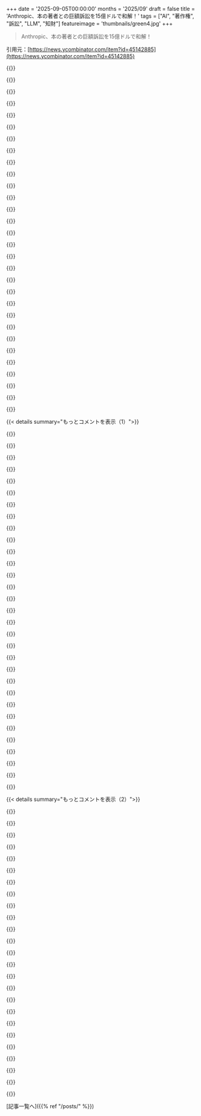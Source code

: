 +++
date = '2025-09-05T00:00:00'
months = '2025/09'
draft = false
title = 'Anthropic、本の著者との巨額訴訟を15億ドルで和解！'
tags = ["AI", "著作権", "訴訟", "LLM", "知財"]
featureimage = 'thumbnails/green4.jpg'
+++

> Anthropic、本の著者との巨額訴訟を15億ドルで和解！

引用元：[https://news.ycombinator.com/item?id=45142885](https://news.ycombinator.com/item?id=45142885)




{{<matomeQuote body="他にもこんな記事があるよ。https://www.washingtonpost.com/technology/2025/09/05/anthrop..., https://www.reuters.com/sustainability/boards-policy-regulat...だよ。" userName="acomjean" createdAt="2025/09/05 19:52:45" color="">}}




{{<matomeQuote body="これも参考にしてね。https://archive.ph/wugNc" userName="perihelions" createdAt="2025/09/05 21:01:00" color="">}}




{{<matomeQuote body="はっきり言うけど、これはモデル学習の話じゃないんだ。フェアユース評価では、学習自体はフェアユースだけど、本の海賊版が問題なんだよ。Anthropicは学習データを手に入れるときに、うっかりそれをやっちゃったわけ。古本を買ってスキャンして学習するのはOK。Rainbows Endは色々な意味で先見の明があったね。" userName="aeon_ai" createdAt="2025/09/05 20:46:01" color="#ff33a1">}}




{{<matomeQuote body="＞古本を買ってスキャンし、それを使って学習するのはOK。って言うけど、誰もそんなことしないよ。最速で動いた会社に何十億ものVCマネーがかかってるんだからね。みんな罰金をリスクにするだけ。将来の抑止力には全然ならないよ。それはUberがタクシーの免許所有者と契約してれば問題なかったって言うのと同じだね。無許可タクシーを走らせて、投資家のお金で罰金を払い、有利な法律をロビー活動する方が速かったんだ。同じように、Anthropicも出版社ごとにライセンスする代わりに、DRMなしのPDFやePUBをどこからでもモデルに読み込ませる方が速かったんだ。" userName="rchaud" createdAt="2025/09/05 23:15:22" color="#ff33a1">}}




{{<matomeQuote body="＞無許可タクシーを走らせて投資家のお金で罰金を払い、有利な法律をロビー活動する方が速かった。<br>って言うけど、神に感謝だね。タクシーカルテルを是正する完全に合法な方法なんてなかったんだから。今じゃ多くの場所でUberを使わなくてもいいくらい、タクシーが競争しなきゃならなくなった。そうでなければ、彼らは”カードリーダーが故障してる”詐欺をやめなかっただろうし、わざと遠回りしたり、乗客を人種差別するのを難しくしたり、もっと責任を持たせるようなテクノロジーを使うこともなかっただろうね。" userName="jimmaswell" createdAt="2025/09/06 03:41:21" color="#ff5c5c">}}




{{<matomeQuote body="でも、最終的にそれが良いことだったのかは分からないな。今、UberやLyftは以前のタクシーより50〜100%も高くなってるよ。彼らは違う形で固定化されちゃったんだ。" userName="33MHz-i486" createdAt="2025/09/06 04:54:23" color="#45d325">}}




{{<matomeQuote body="＞古本を買う。って、それはやっぱりおかしいよ。みんな図書館に保存されている全てを自由に読む権利以上を持っているんだ。（編集：実は最初、’〜するはずだ’と書いたんだけど、’〜する権利以上’に書き直したんだ。つまり、”知識はそこにあるんだから、みんな最大限の奨励を受けてそれにアクセスするべきなんだ”って意味だよ。）" userName="mdp2021" createdAt="2025/09/05 21:48:18" color="#38d3d3">}}




{{<matomeQuote body="＞誰もそんなことしないだろう。って言うけど、15億ドルのリスクを負うか、1500万ドルを安全に支払うかの選択なら、やるかもしれないね。" userName="ReFruity" createdAt="2025/09/05 23:33:38" color="#ff5733">}}




{{<matomeQuote body="選択肢1：$183B valuation、$1.5B settlement。<br>選択肢2：near-$0 valuation、$15M purchasing cost。<br>投資家から見れば、これはかなり良い取引に見えるだろうね。これは単なるビジネスコストだよ。僕の意見では、まさにこうしたやり方が間違ってるんだ。" userName="crote" createdAt="2025/09/06 00:15:06" color="#ff33a1">}}




{{<matomeQuote body="＞みんな図書館にある全てを自由に読む権利以上を持っている。<br>全ての人間にはそれらの本を読む権利があるんだ。そして、これは当然のことなんだけど、よく見落とされがちなことだよ。LLMは人間じゃないし、そんな権利は持っていないんだ。" userName="vkou" createdAt="2025/09/06 01:16:06" color="#38d3d3">}}




{{<matomeQuote body="30ドルくらいの海賊版の本に3,000ドルも払うって、割に合わない気がするんだけど。" userName="wmf" createdAt="2025/09/05 21:29:08" color="">}}




{{<matomeQuote body="アメリカの法律だと、Author’s Guild vs Googleの裁判（Googleの書籍スキャンプロジェクト）で、書籍をインデックス化するのはフェアユースとされてるんだよ。さらに、「人間には誰でも本を読む権利がある」っていつから？知識は自由であるべきだと思うけど、著者の言葉の並びを自由に複製するのは違う（ある程度の著作権保護は倫理的だと思う）。でも、本の知識を理解するツールを使うのは許されるべきだよ。<br>[1] https://en.wikipedia.org/wiki/Authors_Guild,_Inc._v._Google" userName="nl" createdAt="2025/09/06 01:36:13" color="#ff33a1">}}




{{<matomeQuote body="「こういうやり方の何が問題なのか」って、俺の意見ではそうなんだよ。何が本当に問題なんだ？彼らは大量の海賊版書籍に15億ドル払ったんだろ。俺には妥当な金額に見えるけどな。和解金は社会が考えるコストか抑止力、あるいはその両方を反映すべきだ。これは議論を呼ぶかもしれないけど、自由な社会では、代償を払う意思があるならルールを破ることも許されるべきだと思うんだ。スピード違反できない車とか、非暴力的な抗議活動で投獄されないことを選べないとか想像してみてくれ。これは10億ドル相当の手つかずの自然を破壊して、軽い罰で済んだって話じゃないんだ。" userName="fn-mote" createdAt="2025/09/06 00:56:49" color="#ff33a1">}}




{{<matomeQuote body="彼は、図書館からどんな本でも無料で借りられるんだから、それを合法的な学習目的に使えるってことを言ってるんだと思うよ。だから、自分のコピーを持つ必要はないって話。" userName="riquito" createdAt="2025/09/05 22:05:11" color="">}}




{{<matomeQuote body="Aaron Swartzが生きてlibgenの時代を見たら、どう思ったんだろうな。" userName="ants_everywhere" createdAt="2025/09/05 21:18:00" color="">}}




{{<matomeQuote body="過去5年間のアメリカの30%を超えるインフレとか、UberやLyftが当初は市場シェア獲得のために赤字で運行してたけど、最終的に損益分岐点に到達しなきゃいけなかったこととか、考慮に入れた？" userName="repeekad" createdAt="2025/09/06 07:57:55" color="">}}




{{<matomeQuote body="「UberやLyftが当初は市場シェア獲得のために赤字で運行してたけど、最終的に損益分岐点に到達しなきゃいけなかった」って？そんなやり方、ほとんどの先進国では、ひどいか、完全に違法とされてるよ。" userName="TeMPOraL" createdAt="2025/09/06 08:34:19" color="">}}




{{<matomeQuote body="それってどの法律を破ってるの？" userName="ghiculescu" createdAt="2025/09/06 08:49:29" color="">}}




{{<matomeQuote body="「タクシーカルテルを是正する合法的な手段がなかったから、Uberがやってくれてよかった」って？いや、その代わりにUberはギグワーカーや社会に全てを押し付けたんだ。そして、その過程で200億ドルも損したんだぞ（不当廉売は安くないからな）。" userName="troupo" createdAt="2025/09/06 07:19:17" color="#ff33a1">}}




{{<matomeQuote body="アメリカは他の先進国と違って、いまだに雇用主に医療保険を依存する時代遅れのシステムだよ。国民皆保険みたいな制度は必要だよね。" userName="JustExAWS" createdAt="2025/09/06 08:14:16" color="#38d3d3">}}




{{<matomeQuote body="https://en.wikipedia.org/wiki/Predatory_pricing#Legal_aspect..." userName="Macha" createdAt="2025/09/06 09:16:58" color="">}}




{{<matomeQuote body="Uberはタクシーより安いとみんなを信じさせたけど、今は空港でUberを待ってる人たちをよく見るよ。目の前のタクシーの方が2ドル安かったりするし、昔とは違うよね。" userName="silisili" createdAt="2025/09/06 08:57:46" color="">}}




{{<matomeQuote body="犯罪は犯罪だよ。アメリカのビジネスモデルは変わってきてる。昔はクールな技術でイノベーションしてたけど、今はUber、Google、AI企業みたいに、大規模な犯罪を犯して、後でお金を払って解決するっていう新モデルだ。これだと金持ちしかイノベーションできなくなるし、法の支配が崩れる。腐敗がひどい国みたいに、アメリカも将来、みんなが不幸になるバナナ共和国みたいになっちゃうぞ。社会契約が崩壊してるよ。" userName="safety1st" createdAt="2025/09/06 03:45:09" color="#38d3d3">}}




{{<matomeQuote body="他の国では独占の乱用が違法だけど、ここで話してるのは違うよね。UberやLyftが始まった頃みたいに、スタートアップが既存の競合より安くやるのは違法じゃないよ。" userName="ghiculescu" createdAt="2025/09/06 09:20:21" color="">}}




{{<matomeQuote body="誰もそんなことしないって言うけど、Googleはまさにそれをやろうと長い間プロジェクトを進めてたじゃないか？<br>https://en.wikipedia.org/wiki/Google_Books" userName="jayd16" createdAt="2025/09/06 00:23:24" color="">}}




{{<matomeQuote body="Anthropicは訴訟で、モデルのトレーニングに不正な本を使ったと言われてたけど、実は使ってなかったことが判明したらしいよ。" userName="greensoap" createdAt="2025/09/06 00:34:48" color="#ff5c5c">}}




{{<matomeQuote body="フェアユースのポイントは、LLMのトレーニング自体がフェアユースだってことだよね。シェイクスピアの作品をトークン化してもそれは事実情報であって、作品そのものじゃない。でも、LLMがハリー・ポッター半分とか再現しちゃったら問題だよ。LLMが吐き出したコンテンツの著作権はどうなるの？人間じゃないから著作権なし？これからも裁判がたくさん起きそうだね。" userName="zer00eyz" createdAt="2025/09/05 21:31:52" color="#ff33a1">}}




{{<matomeQuote body="AIにフェアユースがどう適用されるかはまだ結論が出てないと思うな。フェアユースは今の技術のために作られたわけじゃないからね。人間は読んだ本を完璧に覚えられないけど、LLMは完璧に記憶して、しかも盗用されたアイデアを大規模に広められる。LLM製品に対するフェアユースの線引きについて、まだまだ多くの疑問が残ってるよ。" userName="amradio1989" createdAt="2025/09/06 01:54:51" color="#785bff">}}




{{<matomeQuote body="「自由な社会ではコストを払えばルールを破れるべき」って？それって、超金持ちは法律に縛られないってこと？<br>富に比例したコストにしないと、法律無視の無法者が社会をめちゃくちゃにするぞ。" userName="zmmmmm" createdAt="2025/09/06 01:26:05" color="#45d325">}}




{{<matomeQuote body="図書館は勝手し放題の場所じゃなくて、ライセンス契約の下で動いてるんだ。Googleだってイリノイ大学アーバナ・シャンペーン校の研究図書館と大モメした後で、やっとスキャン許可をもらったんだぜ。<br>でもbooks.google.comではプレビューしか見れない。なんでか？読者の課題だ。" userName="jazzyjackson" createdAt="2025/09/05 22:27:18" color="#45d325">}}




{{< details summary="もっとコメントを表示（1）">}}

{{<matomeQuote body="和解条件は次の通り（裁判PDFより）：1. 少なくとも15億ドルの和解金：Anthropicは著作権者向けに最低15億ドルを支払う。50万点の著作物なら1点あたり約3,000ドルだ。増えれば追加で払う。<br>2. データセットの破棄：LibGenとPiLiMiから取得したデータセットを破棄する。<br>3. 請求の限定的免除：2025年8月25日までの過去の著作物リスト上の侵害のみ免除。将来の侵害やAIモデルが生成した侵害出力は含まないぞ。" userName="GodelNumbering" createdAt="2025/09/05 21:22:44" color="#ff33a1">}}




{{<matomeQuote body="それって、全部の本を買った方がはるかに安上がりだったってこと？" userName="gooosle" createdAt="2025/09/05 21:33:41" color="">}}




{{<matomeQuote body="忘れるな、これは法的な判例にはならない！つまり、訴訟を起こす人はまたゼロから始めなきゃいけないってことだ。負けると思わなきゃ和解なんてしないぞ。<br>これ、GoogleがEpicとの訴訟でやったことと全く同じだ。みんながAppleに注目してる間にGoogleは引き延ばして、Appleが負けた後、Googleは不利な立場で和解したんだ。" userName="privatelypublic" createdAt="2025/09/05 21:27:08" color="#ff33a1">}}




{{<matomeQuote body="うん、ずっと安上がりだったよ。しかも、Anthropicは結局後から本を全部買ったらしい。最初はただの海賊版だったけどな。" userName="gpm" createdAt="2025/09/05 22:07:45" color="">}}




{{<matomeQuote body="俺、著者なんだけど、これに乗れるかな？" userName="testing22321" createdAt="2025/09/05 22:10:01" color="">}}




{{<matomeQuote body="やばいな。この和解はLLMの著作物利用に対するあらゆる異議申し立てを弱める可能性があるぞ。役員や投資家の間で裏取引がなかったら驚きだ。<br>和解しちゃうと、原告はもう請求権を持たない。つまり、もしニューヨーク・タイムズの訴訟にも参加してたら、そっちも撤回しなきゃいけないんだ。全国的な判決を骨抜きにするうまいやり方だと思わないか？" userName="privatelypublic" createdAt="2025/09/05 21:41:18" color="#38d3d3">}}




{{<matomeQuote body="Anthropicが後から海賊版の書籍を買ったって情報、どこで確認できる？公式文書にはないよね。あと、新しいモデルは海賊版の書籍なしで学習されたのかも知りたいな。" userName="rise_before_sun" createdAt="2025/09/05 23:37:24" color="">}}




{{<matomeQuote body="それ、全然ちがうよ。和解文書の4ページ目には海賊版の本に関する請求しか載ってないんだから。著作権関連のスレッドでこんなに誤情報が多いなんて、マジで驚くわ。" userName="freejazz" createdAt="2025/09/05 22:11:36" color="#ff5733">}}




{{<matomeQuote body="Anthropicが海賊版を後で買ったって情報源はどこ？公式文書では見てないんだけど。<br>https://storage.courtlistener.com/recap/gov.uscourts.cand.43...<br>新しいモデルが海賊版なしで訓練されたのかも知りたいな。そうだと思うけど、確証はないし、すぐにソースは見つけられない。" userName="gpm" createdAt="2025/09/05 23:49:42" color="">}}




{{<matomeQuote body="これ、HN用語だと何て言うんだ？スタートアップの”Bootstrapping”？それとも”growth-hacking”かな？" userName="dude250711" createdAt="2025/09/05 22:59:07" color="">}}




{{<matomeQuote body="Facebookもこれで訴えられて、判例が作られちゃうのかな？" userName="koolala" createdAt="2025/09/06 03:30:24" color="">}}




{{<matomeQuote body="Metaは訴えられたけど、衝動的に金儲けのためにやったことで、起訴されなかったとずっと思ってたよ。" userName="hypercube33" createdAt="2025/09/06 06:03:04" color="">}}




{{<matomeQuote body="リンクありがとう。裁判官はAnthropicが正規版を後から購入したと述べてるけど、『それが盗難の責任を免除するものではないが、損害賠償額には影響するかもしれない』って文章が一番関係ありそうだね。でも文書には、Anthropicが“全ての”海賊版を後から購入したとは明記されてない。この件が発覚して以来Claudeは使ってないけど、もし新しいモデルが海賊版を使ってないならまた使いたいな。『I’m pretty sure we do...』って、海賊版を使ったってこと？それとも使ってないってこと？" userName="rise_before_sun" createdAt="2025/09/06 01:57:02" color="#785bff">}}




{{<matomeQuote body="データセットで訓練したモデルをそのまま保持できるのか？それって結構大きな話だよね。モデルの寿命が短すぎなければだけど、どうなんだろう。" userName="rendaw" createdAt="2025/09/06 05:38:10" color="#45d325">}}




{{<matomeQuote body="俺も同じ疑問持ってたよ。和解が承認されたら、このサイトで自分の作品があるか検索できるみたいだよ：<br>https://www.anthropiccopyrightsettlement.com/<br>もし作品があったら、和解金の一部がもらえる。なかったら、残念だけど無理だね。" userName="A_D_E_P_T" createdAt="2025/09/05 22:18:26" color="#ff5c5c">}}




{{<matomeQuote body="著作物って50万件だけ？何百万冊もの本をダウンロードしたと思ってたんだけど。" userName="pier25" createdAt="2025/09/05 23:11:36" color="">}}




{{<matomeQuote body="”also”や”adjacent”を見落とした？俺は法律の細かいことは分からないけど、和解文書を読んだからって全部理解できるわけじゃないよ。フィンテック企業での俺の経験だと、和解を受け入れるのは防御を弱めるけど、判決と将来の同じ請求は防げる。だから、少なくとも実際の判決は避けられて、NYTとかの関連訴訟にはプラスになるだろうね。" userName="privatelypublic" createdAt="2025/09/05 22:25:33" color="#ff33a1">}}




{{<matomeQuote body="それか、同じ泥沼にハマってる競合が、自分より長く争うと損するって思ってるんじゃない？" userName="ignoramous" createdAt="2025/09/05 21:36:09" color="">}}




{{<matomeQuote body="著作権のある作品を勝手にダウンロードしちゃダメって判例は山ほどあるんだよ。今回の訴訟はまさにそれ。Anthropicが絡んでるからって、これが新しいAIの問題ってわけじゃないんだよね。" userName="terminalshort" createdAt="2025/09/06 11:47:56" color="#ff33a1">}}




{{<matomeQuote body="後者だよ（冗談だって分かってるけどさ…）。スタートアップ界でのBootstrappingってのは、投資家を使わずに自己資金だけで起業すること。Anthropicは間違いなく投資家がいたんだから。" userName="gpm" createdAt="2025/09/05 23:01:45" color="">}}




{{<matomeQuote body="これはMetaやOpenAIに対する別の訴訟だよ。著作権侵害はもちろんだが、著作物を再現したり模倣したりできるモデルを一般公開することの是非はまだ決着してないんだ。" userName="aprilthird2021" createdAt="2025/09/06 16:23:05" color="#ff33a1">}}




{{<matomeQuote body="ドキュメントはAnthropicが海賊版の全書籍を買ったとは言ってないね。僕もその主張はしないよ。海賊版データセットには流通していない本も含まれていて、Anthropicは中古で手に入れられなかったかもしれない。でも、主要原告が出版した本は全て手に入れているから、かなり網羅的だ。彼らは”全ての”本を買おうと試みたようだね。<br>海賊版の書籍は使われてないと僕は思うけど、確信はないし、いつこの意見を持ったのかは覚えてないんだ。" userName="gpm" createdAt="2025/09/06 02:15:41" color="#38d3d3">}}




{{<matomeQuote body="世界中にいる著作権者の数を考えたら、それは現実的に不可能かもしれないね。" userName="eviks" createdAt="2025/09/06 05:49:27" color="">}}




{{<matomeQuote body="それらを買う許可については、Google Booksが2000年代にすでに解決済みだよ。" userName="privatelypublic" createdAt="2025/09/05 21:48:36" color="">}}




{{<matomeQuote body="彼らは実際に買ったよ。でも、最初に本を海賊版として手に入れた後だけどね。" userName="_alternator_" createdAt="2025/09/05 21:36:45" color="#785bff">}}




{{<matomeQuote body="確かにその通り！Googleは遅延戦術を使ったと思うよ。世論や他のプレッシャーがAppleの訴訟を加速させたからね。（編集：Appleが負けたときに屈したってこと。だって同じケースなんだから。）" userName="privatelypublic" createdAt="2025/09/05 21:46:43" color="">}}




{{<matomeQuote body="和解するのは、負けるって思うか、すでに欲しい判決を手に入れたかのどっちかだよね。<br>AnthropicのAI学習は、合法的に手に入れた素材についてはフェアユースって判断されたし、Anthropicも現在のデータ取得モデルはこれだって主張してる。<br>もしそれが本当なら、残りの部分で戦う意味はないし、PR的にもこれは正しい動きだね。" userName="tpmoney" createdAt="2025/09/07 01:16:26" color="#ff5733">}}




{{<matomeQuote body="君が混乱してるのを僕に投影されても困るよ。<br>“In my experience＼&training in a fintech corp-”なんて話を持ち出してるけど、和解を受け入れると防御が弱まるだけで、NYT（やその周辺）のケースには有利になるなんてことはない。<br>俺はIP litigatorだけど、君は全然わかってないね。このケースで残ってたのは海賊版の書籍ライブラリの件だけだったし、Alsupのフェアユース決定は和解で無効にならないし、有利だと思う人は今後も引用するだろうよ。" userName="freejazz" createdAt="2025/09/06 22:23:20" color="#ff5c5c">}}




{{<matomeQuote body="ありがとう。ケースのPDFリンクをここで探すのが早いと思ったんだけど、あなたの要約は助かるよ！<br>本当に、支払いだけじゃなくてデータセットの破棄も含まれるんだね。<br>記事では”Anthropicはこれらの海賊版作品を一切使ってない”って言ってるけど、もし他の生成AI企業が海賊版のデータを使って学習して商業化してたら、潜在的な責任は莫大になるだろうね。業界を揺るがすのは間違いないって彼が言ってる通りだ。<br>それが真実だとしても、近い将来どれくらいのケースを見るんだろうね。" userName="manbash" createdAt="2025/09/05 21:31:21" color="#ff5733">}}




{{<matomeQuote body="本格的な訴訟は何年も続くし、控訴もあってリスクが高いから、和解するのは自然なことだね。もちろん、和解は判例にならないってことは明らかだよ。" userName="daedrdev" createdAt="2025/09/05 23:50:34" color="">}}

{{</details>}}




{{< details summary="もっとコメントを表示（2）">}}

{{<matomeQuote body="もしあなたが著者なら、関連するリンクをいくつか紹介するよ。<br>あなたの作品がLibGenに含まれてるか、著者名で検索できるよ。これに該当すればクラスメンバーになれると思う。https://www.theatlantic.com/technology/archive/2025/03/searc...<br>もしクラスメンバー（またはそう思うなら）なら、原告側の弁護士に連絡先をここから送れるよ。https://www.anthropiccopyrightsettlement.com/" userName="GMoromisato" createdAt="2025/09/05 22:12:04" color="#45d325">}}




{{<matomeQuote body="ほとんどの著者が、この和解金で自分の本を売って得たお金よりも多くを稼ぐことになるなんて、かなり信じられないことだよね。" userName="doctorpangloss" createdAt="2025/09/06 04:02:50" color="">}}




{{<matomeQuote body="これは2018年のデータだよ。https://authorsguild.org/news/six-takeaways-from-the-authors...<br>中央所得は3100ドルで、Anthropicの和解による平均報酬3000ドルより大きいね。https://www.npr.org/2025/09/05/nx-s1-5529404/anthropic-settl...<br>もちろん、片方のデータは7〜8年前のもので、もう片方は数週間前の数字だし、中央値と平均は同じ意味じゃない。Author’s Guildの調査対象とAnthropicの訴訟の原告クラスがどう対応してるかも不明だけどね。<br>でも、だいたい同じくらいの範囲だってことだね。" userName="OhMeadhbh" createdAt="2025/09/10 19:18:12" color="#ff33a1">}}




{{<matomeQuote body="投稿ありがとう！<br>自分の作品がデータセットに含まれてるんじゃないかって疑ってたんだけど、どうやらその通りみたい！フォームから連絡したよ。" userName="burningion" createdAt="2025/09/06 02:09:45" color="">}}




{{<matomeQuote body="うわ、自分の名前を好奇心で検索してみたら、PhD research papersが出てきたよ。連絡先を提出する価値はありそうだね。" userName="bnrdr" createdAt="2025/09/06 08:20:32" color="#ff5c5c">}}




{{<matomeQuote body="それってその著作物に著作権があるかどうかによるかもね。" userName="tomsmeding" createdAt="2025/09/06 10:08:50" color="">}}




{{<matomeQuote body="ありがとう！自分も影響を受けるとは思ってなかったけど、programming booksを何冊か書いていて、libgenに載ってるやつもあるんだ。連絡先を提出したから、何か進展があるといいな…。" userName="perlgeek" createdAt="2025/09/06 13:19:03" color="#ff5c5c">}}




{{<matomeQuote body="わお、自分の本が8冊も見つかったよ！" userName="mark_l_watson" createdAt="2025/09/06 11:47:31" color="">}}




{{<matomeQuote body="8作品 × 3,000ドル／作品は、悪くない和解金だね！" userName="josh-sematic" createdAt="2025/09/06 12:07:58" color="">}}




{{<matomeQuote body="これってChinese AIにとって大きな勝利だと思うんだ。Western companiesは収集・学習できるデータ量が制限されるけど、中国（や他のforeign AI）はもっと多くて質の高いデータにアクセスできるだろうからね。" userName="Taek" createdAt="2025/09/05 23:36:43" color="#ff5733">}}




{{<matomeQuote body="西洋は著作権を制限すれば、イノベーションの苦痛や法的障害をなくせる。著者死後70年、企業90年は長すぎる。25年くらい、ソフトウェアなら10年でいい。AI companiesが最新コンテンツを使うなら所有者に支払うべきだ。だが西洋は、20世紀初頭の緩い規制で得した幸運な老人や企業を永遠に富ませたがっている。今の世代が同等の富を得ることを許さないんだ。" userName="okanat" createdAt="2025/09/06 00:53:59" color="#ff33a1">}}




{{<matomeQuote body="ほとんどの本は最初の数年を過ぎると利益が出ないから、Lawrence Lessigの「5年ごとの手数料付き著作権更新」提案が良いと思うよ。この制度だとほとんどの本は5年後にパブリックドメインに入る。Lessigは「今の著作権期間は長すぎる。私は5年ごとに更新し、最大75年というシステムを提案した。当時としてはかなり過激だと思ったね。The EconomistはEldred decision後、『14年に戻し、28年まで更新可能にしよう』と提案した。何であれ、14年以上も収益を回収する期間は必要ない。」https://www.econlib.org/library/Columns/y2003/Lessigcopyrigh..." userName="redthrow" createdAt="2025/09/06 05:12:16" color="#ff5c5c">}}




{{<matomeQuote body="Lessigの提案は素晴らしいね。昔、McGraw-Hill、J Wiley、Springer-Verlagといった出版社から本を10冊書いたことがあるんだ。でも、今はCreative Commonsライセンスを使ってLulu、LeanPub、自分のウェブサイトで本を出してる。経済的にも得だし、コモンズに貢献できるのも気持ちいいし、楽しいよ。" userName="mark_l_watson" createdAt="2025/09/06 11:41:37" color="#38d3d3">}}




{{<matomeQuote body="人々って5年待ってから本を買うだけになっちゃわない？" userName="0xDEAFBEAD" createdAt="2025/09/07 03:55:55" color="#45d325">}}




{{<matomeQuote body="Anthropicは昔、LibGenから本を違法に盗んでAIを学習させたけど、今はちゃんと本を買ってスキャンしてるよ。過去の違法行為の和解金だから、今の学習方法は問題なし。合法的に手に入れた本でLLMを学習するのはFair Useだって判事も言ってるしね。中国企業もLibGenから盗めるだろうけど、Anthropicはもう合法的にほとんどの本を持ってるし、スキャンはそんなに費用がかからないよ。さらに、スキャンのおかげでニッチな本もデジタル化できて有利かもね。" userName="0dte" createdAt="2025/09/06 06:23:52" color="#ff5733">}}




{{<matomeQuote body="「合法的に手に入れたスキャンデータでのLLM学習はFair Useに該当しない」って言ってるけど、「Fair Useに該当する」って言いたかったんじゃないの？" userName="0xDEAFBEAD" createdAt="2025/09/07 01:24:11" color="#ff5733">}}




{{<matomeQuote body="うん、ごめんね、俺の言い間違いだ。" userName="0dte" createdAt="2025/09/08 11:35:42" color="">}}




{{<matomeQuote body="一つの会社がデジタル化して販売・共有する方が、多くの会社が個別にやるより効率的だよね。欧米企業は大丈夫だろうけど、アメリカで違法になるようなデータ共有は、海外の会社には有利に働くよ。" userName="mgraczyk" createdAt="2025/09/06 16:14:13" color="#ff33a1">}}




{{<matomeQuote body="これって、底辺への競争じゃないんだよ。彼らは盗む代わりに、ちゃんと本を買うこともできたはずなんだ。" userName="aucisson_masque" createdAt="2025/09/06 06:53:54" color="">}}




{{<matomeQuote body="中国のAIモデルがフリーパスだなんて、ナイーブすぎるよ。現地の検閲とか言語・データの偏り、輸出規制とか、彼らにだって影響があるんだから。" userName="TimByte" createdAt="2025/09/06 11:27:41" color="#45d325">}}




{{<matomeQuote body="いやいや、中国のAIがフリーパスじゃないって思う方が、よっぽどナイーブだよ。逆なんだから。" userName="nextworddev" createdAt="2025/09/07 05:56:32" color="">}}




{{<matomeQuote body="でもさ、Anthropic、OpenAI、GoogleのAIモデルって、ほとんどがプラットフォーム上でLLMによって言い換えられたユーザーデータを使って学習してるんだよ。そのユーザーデータって独自のもので、普通の本よりずっと価値があるんだ。" userName="doctorpangloss" createdAt="2025/09/06 04:05:33" color="#785bff">}}




{{<matomeQuote body="いいじゃん、AIがそんなにすごいものなら、20億人以上の中国人にも使わせてあげればいいじゃん？" userName="gosub100" createdAt="2025/09/06 17:13:46" color="">}}




{{<matomeQuote body="確かにね。でも今って、合成データでの学習がSOTA（最高性能）をどんどん押し上げてるみたいだよ。" userName="mark_l_watson" createdAt="2025/09/06 11:29:58" color="#38d3d3">}}

{{</details>}}



[記事一覧へ]({{% ref "/posts/" %}})
